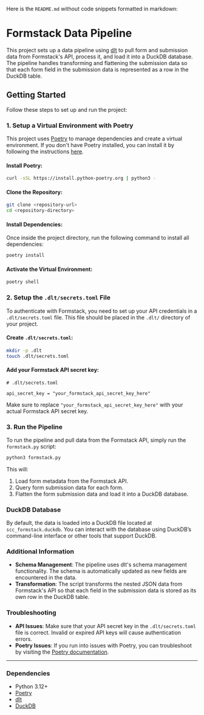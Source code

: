 Here is the `README.md` without code snippets formatted in markdown:

# Formstack Data Pipeline

This project sets up a data pipeline using [dlt](https://dlthub.com/) to pull form and submission data from Formstack's API, process it, and load it into a DuckDB database. The pipeline handles transforming and flattening the submission data so that each form field in the submission data is represented as a row in the DuckDB table.

## Getting Started

Follow these steps to set up and run the project:

### 1. Setup a Virtual Environment with Poetry

This project uses [Poetry](https://python-poetry.org/) to manage dependencies and create a virtual environment. If you don't have Poetry installed, you can install it by following the instructions [here](https://python-poetry.org/docs/#installation).

#### Install Poetry:
```bash
curl -sSL https://install.python-poetry.org | python3 -
```
#### Clone the Repository:
```bash
git clone <repository-url>
cd <repository-directory>
```
#### Install Dependencies:

Once inside the project directory, run the following command to install all dependencies:
```bash
poetry install
```
#### Activate the Virtual Environment:
```bash
poetry shell
```
### 2. Setup the `.dlt/secrets.toml` File

To authenticate with Formstack, you need to set up your API credentials in a `.dlt/secrets.toml` file. This file should be placed in the `.dlt/` directory of your project. 

#### Create `.dlt/secrets.toml`:
```bash
mkdir -p .dlt
touch .dlt/secrets.toml
```
#### Add your Formstack API secret key:

```
# .dlt/secrets.toml

api_secret_key = "your_formstack_api_secret_key_here"
```

Make sure to replace `"your_formstack_api_secret_key_here"` with your actual Formstack API secret key.

### 3. Run the Pipeline

To run the pipeline and pull data from the Formstack API, simply run the `formstack.py` script:
```python
python3 formstack.py
```
This will:
1. Load form metadata from the Formstack API.
2. Query form submission data for each form.
3. Flatten the form submission data and load it into a DuckDB database.

### DuckDB Database

By default, the data is loaded into a DuckDB file located at `scc_formstack.duckdb`. You can interact with the database using DuckDB’s command-line interface or other tools that support DuckDB.

### Additional Information

- **Schema Management**: The pipeline uses dlt's schema management functionality. The schema is automatically updated as new fields are encountered in the data.
- **Transformation**: The script transforms the nested JSON data from Formstack's API so that each field in the submission data is stored as its own row in the DuckDB table.

### Troubleshooting

- **API Issues**: Make sure that your API secret key in the `.dlt/secrets.toml` file is correct. Invalid or expired API keys will cause authentication errors.
- **Poetry Issues**: If you run into issues with Poetry, you can troubleshoot by visiting the [Poetry documentation](https://python-poetry.org/docs/).

---

### Dependencies

- Python 3.12+
- [Poetry](https://python-poetry.org/)
- [dlt](https://dlthub.com/)
- [DuckDB](https://duckdb.org/)

